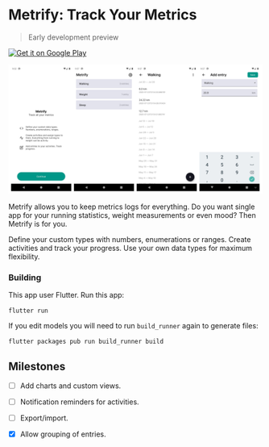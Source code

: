 # Metrify: Track Your Metrics

> Early development preview

<a href='https://play.google.com/store/apps/details?id=net.vojtech.metrify'><img alt='Get it on Google Play' src='https://play.google.com/intl/en_us/badges/static/images/badges/en_badge_web_generic.png' width=200/></a>

![Screenshots](screenshots.jpg)

Metrify allows you to keep metrics logs for everything. Do you want single app for your running statistics, weight measurements or even mood? Then Metrify is for you.

Define your custom types with numbers, enumerations or ranges. Create activities and track your progress. Use your own data types for maximum flexibility.

### Building

This app user Flutter. Run this app:

```shell
flutter run
```

If you edit models you will need to run `build_runner` again to generate files:

```shell
flutter packages pub run build_runner build
```

## Milestones

- [ ] Add charts and custom views.

- [ ] Notification reminders for activities.

- [ ] Export/import.

- [x] Allow grouping of entries.
